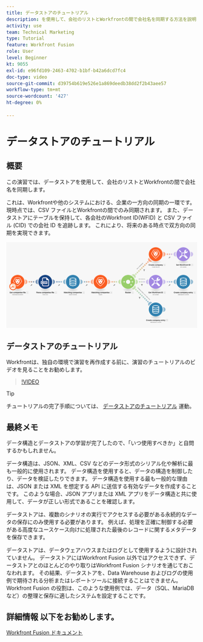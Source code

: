```yaml
---
title: データストアのチュートリアル
description: を使用して、会社のリストとWorkfrontの間で会社名を同期する方法を説明します。 [!DNL Adobe Workfront Fusion].
activity: use
team: Technical Marketing
type: Tutorial
feature: Workfront Fusion
role: User
level: Beginner
kt: 9055
exl-id: e96fd109-2463-4702-b1bf-b42a6dcd7fc4
doc-type: video
source-git-commit: d39754b619e526e1a869deedb38dd2f2b43aee57
workflow-type: tm+mt
source-wordcount: '427'
ht-degree: 0%

---
```


# データストアのチュートリアル

## 概要

この演習では、データストアを使用して、会社のリストとWorkfrontの間で会社名を同期します。

これは、Workfrontや他のシステムにおける、企業の一方向の同期の一環です。 現時点では、CSV ファイルとWorkfrontの間でのみ同期されます。 また、データストアにテーブルを保持して、各会社のWorkfront ID(WFID) と CSV ファイル (CID) での会社 ID を追跡します。 これにより、将来のある時点で双方向の同期を実現できます。

![Fusion シナリオのイメージ](assets/data-structures-and-data-stores-2.png)

## データストアのチュートリアル

Workfrontは、独自の環境で演習を再作成する前に、演習のチュートリアルのビデオを見ることをお勧めします。

>[!VIDEO](https://video.tv.adobe.com/v/335296/?quality=12)

>[!TIP]
>
>チュートリアルの完了手順については、 [データストアのチュートリアル](https://experienceleague.adobe.com/docs/workfront-learn/tutorials-workfront/fusion/exercises/data-stores.html?lang=en) 運動。


## 最終メモ

データ構造とデータストアの学習が完了したので、「いつ使用すべきか」と自問するかもしれません。

データ構造は、JSON、XML、CSV などのデータ形式のシリアル化や解析に最も一般的に使用されます。 データ構造を使用すると、データの構造を制御したり、データを検証したりできます。 データ構造を使用する最も一般的な理由は、JSON または XML を想定する API に送信する有効なデータを作成することです。 このような場合、JSON アプリまたは XML アプリをデータ構造と共に使用して、データが正しい形式であることを確認します。

データストアは、複数のシナリオの実行でアクセスする必要がある永続的なデータの保存にのみ使用する必要があります。 例えば、処理を正確に制御する必要がある高度なユースケース向けに処理された最後のレコードに関するメタデータを保存できます。

データストアは、データウェアハウスまたはログとして使用するように設計されていません。 データストアにはWorkfront Fusion 以外ではアクセスできず、データストアとのほとんどのやり取りはWorkfront Fusion シナリオを通じておこなわれます。 その結果、データストアを、Data Warehouse およびログの使用例で期待される分析またはレポートツールに接続することはできません。 Workfront Fusion の役割は、このような使用例では、データ（SQL、MariaDB など）の整理と保存に適したシステムを設定することです。

## 詳細情報 以下をお勧めします。

[Workfront Fusion ドキュメント](https://experienceleague.adobe.com/docs/workfront/using/adobe-workfront-fusion/workfront-fusion-2.html?lang=en)
